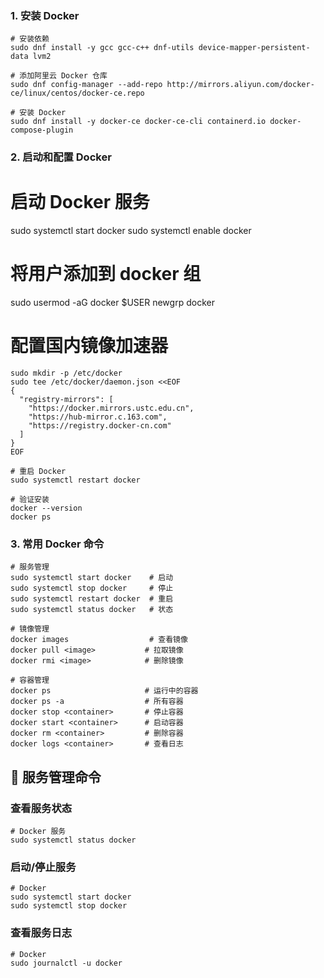 ### 1. 安装 Docker

	# 安装依赖
	sudo dnf install -y gcc gcc-c++ dnf-utils device-mapper-persistent-data lvm2
	
	# 添加阿里云 Docker 仓库
	sudo dnf config-manager --add-repo http://mirrors.aliyun.com/docker-ce/linux/centos/docker-ce.repo
	
	# 安装 Docker
	sudo dnf install -y docker-ce docker-ce-cli containerd.io docker-compose-plugin


### 2. 启动和配置 Docker

# 启动 Docker 服务
sudo systemctl start docker
sudo systemctl enable docker

# 将用户添加到 docker 组
sudo usermod -aG docker $USER
newgrp docker

# 配置国内镜像加速器

	sudo mkdir -p /etc/docker
	sudo tee /etc/docker/daemon.json <<EOF
	{
	  "registry-mirrors": [
	    "https://docker.mirrors.ustc.edu.cn",
	    "https://hub-mirror.c.163.com",
	    "https://registry.docker-cn.com"
	  ]
	}
	EOF
	
	# 重启 Docker
	sudo systemctl restart docker
	
	# 验证安装
	docker --version
	docker ps

### 3. 常用 Docker 命令

	# 服务管理
	sudo systemctl start docker    # 启动
	sudo systemctl stop docker     # 停止
	sudo systemctl restart docker  # 重启
	sudo systemctl status docker   # 状态
	
	# 镜像管理
	docker images                  # 查看镜像
	docker pull <image>           # 拉取镜像
	docker rmi <image>            # 删除镜像
	
	# 容器管理
	docker ps                     # 运行中的容器
	docker ps -a                  # 所有容器
	docker stop <container>       # 停止容器
	docker start <container>      # 启动容器
	docker rm <container>         # 删除容器
	docker logs <container>       # 查看日志

## 🔧 服务管理命令

### 查看服务状态

	# Docker 服务
	sudo systemctl status docker

### 启动/停止服务

	# Docker
	sudo systemctl start docker
	sudo systemctl stop docker
	

### 查看服务日志
	# Docker
	sudo journalctl -u docker
	
